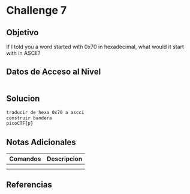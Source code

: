 # Challenge 7
## Objetivo
If I told you a word started with 0x70 in hexadecimal, what would it start with in ASCII?
## Datos de Acceso al Nivel
```
```
## Solucion
```Bash
traducir de hexa 0x70 a ascci
construir bandera
picoCTF{p}
```
## Notas Adicionales
|**Comandos**|**Descripcion**|
|--------|-------------|
|||
|||
## Referencias
